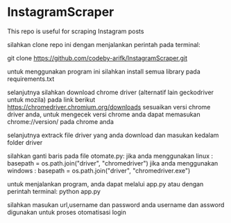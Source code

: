 # InstagramScraper
This repo is useful for scraping Instagram posts

silahkan clone repo ini dengan menjalankan perintah pada terminal:

git clone https://github.com/codeby-arifk/InstagramScraper.git

untuk menggunakan program ini silahkan install semua library pada requirements.txt

selanjutnya silahkan download chrome driver (alternatif lain geckodriver untuk mozila) pada link berikut https://chromedriver.chromium.org/downloads
sesuaikan versi chrome driver anda, untuk mengecek versi chrome anda dapat memasukan chrome://version/ pada chrome anda

selanjutnya extrack file driver yang anda download dan masukan kedalam folder driver

silahkan ganti baris pada file otomate.py:
jika anda menggunakan linux : basepath = os.path.join("driver", "chromedriver")
jika anda menggunakan windows : basepath = os.path.join("driver", "chromedriver.exe")

untuk menjalankan program, anda dapat melalui app.py atau dengan perintah terminal: python app.py

silahkan masukan url,username dan password anda
username dan assword digunakan untuk proses otomatisasi login
